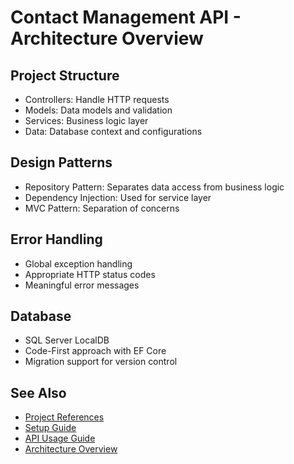 ﻿# Contact Management API - Architecture Overview

## Project Structure
- Controllers: Handle HTTP requests
- Models: Data models and validation
- Services: Business logic layer
- Data: Database context and configurations

## Design Patterns
- Repository Pattern: Separates data access from business logic
- Dependency Injection: Used for service layer
- MVC Pattern: Separation of concerns

## Error Handling
- Global exception handling
- Appropriate HTTP status codes
- Meaningful error messages

## Database
- SQL Server LocalDB
- Code-First approach with EF Core
- Migration support for version control

## See Also
- [Project References](References.md)
- [Setup Guide](Setup_Guide.md)
- [API Usage Guide](API_Usage_Guide.md)
- [Architecture Overview](Architecture_Overview.md)